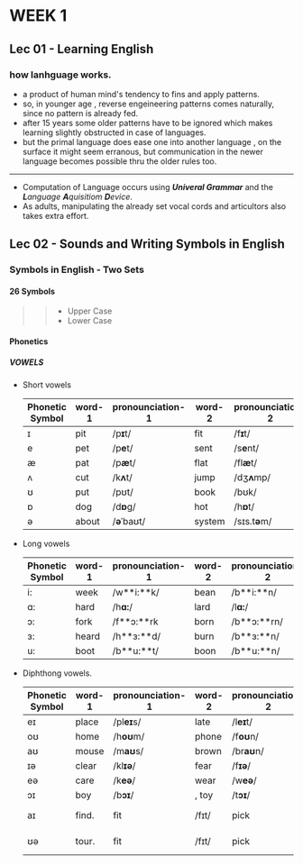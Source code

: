 # WEEK 1

## Lec 01 - Learning English

### how lanhguage works.
+ a product of human mind's tendency to fins and apply patterns.
+ so, in younger age , reverse engeineering patterns comes naturally, since no pattern is already fed.
+ after 15 years some older patterns have to be ignored which makes learning slightly obstructed in case of languages.
+ but the primal language does ease one into another language , on the surface it might seem erranous, but communication in the newer language becomes possible thru the older rules too.

---

+ Computation of Language occurs using  ***Univeral Grammar*** and the ***L**anguage **A**quisitiom **D**evice*.
+ As adults, manipulating the already set vocal cords and articultors also takes extra effort.

## Lec 02 - Sounds and Writing Symbols in English

### Symbols in English - Two Sets
#### 26 Symbols
>>+ Upper Case
>>+ Lower Case

#### Phonetics

##### VOWELS
+ Short vowels

	|Phonetic Symbol|word-1|pronounciation-1|word-2|pronounciation-2|word-3|pronounciation-3         |word-4|pronounciation-4             |word-5|pronounciation-5|
	|-- | --- | --- |--- | --- |--- | --- |--- | --- |--- | --- |
	| ɪ|	                pit |/p**ɪ**t/     | fit       |/f**ɪ**t/  |pick           |/p**ɪ**k/      | difficult |/ˈd**ɪ**.f**ɪ**.kəlt/   | sick     |/s**ɪ**k/  |
	| e|	            pet |/p**e**t/     | sent       |/s**e**nt/ |attention  |/əˈt**e**n.ʃən/     | neck  | /n**e**k/           | mess    |  /m**e**s/ |
	| æ|	            pat |/p**æ**t/     |flat       |/fl**æ**t/|family   |/ˈf**æ**.mə.li/       | cap  |/k **æ**p/                 | back      |/b**æ**k/ |
	| ʌ|	            cut |/k**ʌ**t/     |jump      |/dʒ**ʌ**mp/|cover    |/ˈk**ʌ**.vər/         | luck |/l**ʌ**k/                 | fuss      |/f**ʌ**s/ |
	| ʊ|	            put |/pʊt/         |book           |/bʊk/ |cushion  |/ˈkʊ.ʃən/            |about       |/əˈba**ʊ**t/          | good   |/g**ʊ**d/   |
	| ɒ|	            dog |/d**ɒ**g/     |hot        |/h**ɒ**t/ |hospital |/ˈh**ɒ**s.pɪ.təl/    |sock         |/s**ɒ**k/            | boss |/b**ɒ**s/      |
	| ə|	          about |/**ə**ˈbaʊt/  |system   |/sɪs.t**ə**m/|complete |/k**ə**mˈpliːt/|    difficult |/ˈdɪ.fɪ.k**ə**lt/       |cover   |/ˈkʌ.v**ə**r/|

+ Long vowels

	|Phonetic Symbol|word-1|pronounciation-1|word-2|pronounciation-2|word-3|pronounciation-3 |word-4|pronounciation-4 |word-5|pronounciation-5|
	|-- | --- | --- |--- | --- |--- | --- |--- | --- |--- | --- |
	| i:|	             week |/w**i:**k/  | bean |/b**i:**n/     |  deem    |/d**i:**m/   |feet  |/f**i:**t/     |media |/ˈmiː.di.jə/           |
	| ɑ:|	             hard |/h**ɑ:**/   | lard  |/l**ɑ:**/    |  card      |/k**ɑ:**/  | laugh |/l**ɑ:**f/    |article |/**ɑː**.tɪ.kəl/      |
	| ɔ:|	             fork |/f**ɔ:**rk  | born   |/b**ɔ:**rn/   |  torn    | /t**ɔ:**rn/ | walk | /w**ɔ:**k/     | August |  /**ɔː**ˈɡʌst/       |
	| ɜ:|	             heard |/h**ɜ:**d/ | burn |/b**ɜ:**n/    |  turn      |/t**ɜ:**n/  | word |/w**ɜ:**d/     | surface | /ˈs**ɜː**.fɪs       |
	| u:|                boot |/b**u:**t/  | boon |/b**u:**n/    |  moon      |/m**u:**n/  | group |/gr**u:**p/   |beautiful |/ˈbj**uː**.tɪ.fəl/ |
+ Diphthong vowels.

	|Phonetic Symbol|word-1|pronounciation-1|word-2|pronounciation-2|word-3|pronounciation-3           |word-4|pronounciation-4          |word-5|pronounciation-5     |
	|-- | --- | --- |--- | --- |--- | --- |--- | --- |--- | --- |
    | eɪ|	            place |/pl**eɪ**s/ |  late |/l**eɪ**t/     | dangerous |/ˈd**eɪ**n.dʒə.rəs/  | | |
	| oʊ|	            home |/h**oʊ**m/  |  phone |/f**oʊ**n/    | global |/ˈɡl**oʊ**.bəl/        | | |
	| aʊ|	           mouse |/m**aʊ**s/  |  brown |/br**aʊ**n/   | accountant |/əˈk**aʊ**n.t̬ənt/  | | |
	| ɪə|	            clear |/kl**ɪə**/ | fear    |/f**ɪə**/     |  career |/kəˈr**ɪə**/          | | |
	| eə|	            care |/k**eə**/ | wear| /w**eə**/|  declare| /dɪˈkl**eə**/|
	| ɔɪ|	             boy |/b**ɔɪ**/  | , toy |/t**ɔɪ**/ | enjoyable |/ɪnˈdʒ**ɔɪ**.jə.bəl/| | |
	| aɪ|	             find.            | fit           |/fɪt/  |  pick         |/pɪk/ | difficult |/ˈdɪ.fɪ.kəlt/|       |
	| ʊə|	              tour.           | fit           |/fɪt/  |  pick         |/pɪk/ | difficult |/ˈdɪ.fɪ.kəlt/|       |